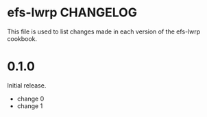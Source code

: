 # efs-lwrp CHANGELOG

This file is used to list changes made in each version of the efs-lwrp cookbook.

# 0.1.0

Initial release.

- change 0
- change 1

